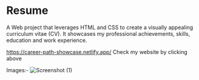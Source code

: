 # Resume
A Web project that leverages HTML and CSS to create a visually appealing curriculum vitae (CV). It showcases my professional achievements, skills, education and work experience.

https://career-path-showcase.netlify.app/ 
Check my website by clicking above

Images:- 
![Screenshot (1)](https://github.com/vanya-001/Resume/assets/115103924/f6952038-1abb-47b6-b986-9d25dc5e35ee)

